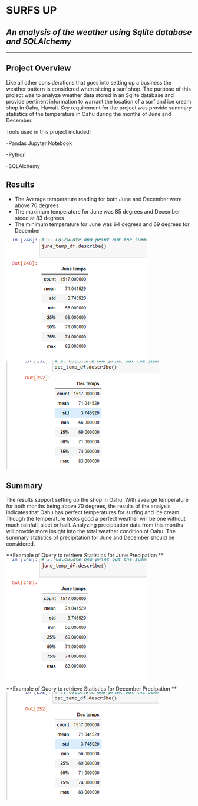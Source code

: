 # SURFS UP 
## _An analysis of the weather using Sqlite database and SQLAlchemy_
***

## Project Overview

Like all other considerations that goes into setting up a business the weather pattern is considered when siteing a surf shop. 
The purpose of this project was to analyze weather data stored in an Sqlite database and provide pertinent information to warrant the location of a surf and ice cream shop in Oahu, Hawaii. 
Key requirement for the project was provide summary statistics of the temperature in Oahu during the months of June and December.

Tools used in this project included;

-Pandas Jupyter Notebook

-Python

-SQLAlchemy

## Results
* The Average temperature reading for both June and December were above 70 degrees
* The maximum temperature for June was 85 degrees and December stood at 83 degrees
* The minimum temperature for June was 64 degrees and 69 degrees for December

![Image text](https://github.com/emmanuelbrim/surfs_up/blob/main/Resources/June%20Temps.PNG)
![](https://github.com/emmanuelbrim/surfs_up/blob/main/Resources/Dec%20Temps.PNG)

## Summary
The results support setting up the shop in Oahu.
With avearge temperature for both months being above 70 degrees, the results of the analysis indicates that Oahu has perfect temperatures for surfing and ice cream. 
Though the temperature looks good a perfect weather will be one without much rainfall, sleet or haill.
Analyzing precipitation data from this months will provide more insight into the total weather condition of Oahu. 
The summary statistics of precipitation for June and December should be considered.

**Example of Query to retrieve Statistics for June Precipation  **
![Image text](https://github.com/emmanuelbrim/surfs_up/blob/main/Resources/June%20Temps.PNG)

**Example of Query to retrieve Statistics for December Precipation  **
![](https://github.com/emmanuelbrim/surfs_up/blob/main/Resources/Dec%20Temps.PNG)
